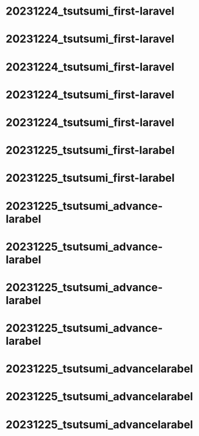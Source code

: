# 20231224_tsutsumi_first-laravel
# 20231224_tsutsumi_first-laravel
# 20231224_tsutsumi_first-laravel
# 20231224_tsutsumi_first-laravel
# 20231224_tsutsumi_first-laravel
# 20231225_tsutsumi_first-larabel
# 20231225_tsutsumi_first-larabel
# 20231225_tsutsumi_advance-larabel
# 20231225_tsutsumi_advance-larabel
# 20231225_tsutsumi_advance-larabel
# 20231225_tsutsumi_advance-larabel
# 20231225_tsutsumi_advancelarabel
# 20231225_tsutsumi_advancelarabel
# 20231225_tsutsumi_advancelarabel

